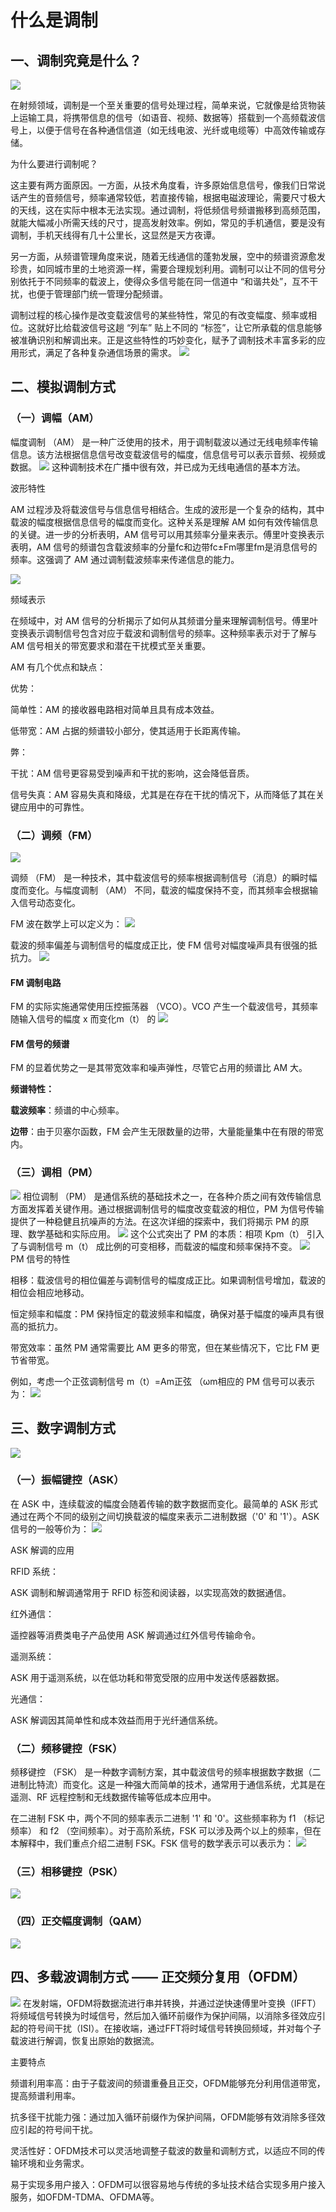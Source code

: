 
# 什么是调制

## 一、调制究竟是什么？
![](https://raw.githubusercontent.com/LeroyK111/pictureBed/master/20250107223753.png)

在射频领域，调制是一个至关重要的信号处理过程，简单来说，它就像是给货物装上运输工具，将携带信息的信号（如语音、视频、数据等）搭载到一个高频载波信号上，以便于信号在各种通信信道（如无线电波、光纤或电缆等）中高效传输或存储。

为什么要进行调制呢？

这主要有两方面原因。一方面，从技术角度看，许多原始信息信号，像我们日常说话产生的音频信号，频率通常较低，若直接传输，根据电磁波理论，需要尺寸极大的天线，这在实际中根本无法实现。通过调制，将低频信号频谱搬移到高频范围，就能大幅减小所需天线的尺寸，提高发射效率。例如，常见的手机通信，要是没有调制，手机天线得有几十公里长，这显然是天方夜谭。    

另一方面，从频谱管理角度来说，随着无线通信的蓬勃发展，空中的频谱资源愈发珍贵，如同城市里的土地资源一样，需要合理规划利用。调制可以让不同的信号分别依托于不同频率的载波上，使得众多信号能在同一信道中 “和谐共处”，互不干扰，也便于管理部门统一管理分配频谱。

调制过程的核心操作是改变载波信号的某些特性，常见的有改变幅度、频率或相位。这就好比给载波信号这趟 “列车” 贴上不同的 “标签”，让它所承载的信息能够被准确识别和解调出来。正是这些特性的巧妙变化，赋予了调制技术丰富多彩的应用形式，满足了各种复杂通信场景的需求。
![](https://raw.githubusercontent.com/LeroyK111/pictureBed/master/20250107223812.png)

## 二、模拟调制方式
### （一）调幅（AM）  

幅度调制 （AM） 是一种广泛使用的技术，用于调制载波以通过无线电频率传输信息。该方法根据信息信号改变载波信号的幅度，信息信号可以表示音频、视频或数据。
![](https://raw.githubusercontent.com/LeroyK111/pictureBed/master/20250107223939.png)
这种调制技术在广播中很有效，并已成为无线电通信的基本方法。

波形特性

AM 过程涉及将载波信号与信息信号相结合。生成的波形是一个复杂的结构，其中载波的幅度根据信息信号的幅度而变化。这种关系是理解 AM 如何有效传输信息的关键。进一步的分析表明，AM 信号可以用其频率分量来表示。傅里叶变换表示表明，AM 信号的频谱包含载波频率的分量fc和边带fc±Fm哪里fm是消息信号的频率。这强调了 AM 通过调制载波频率来传递信息的能力。

![](https://raw.githubusercontent.com/LeroyK111/pictureBed/master/20250107223957.png)

频域表示

在频域中，对 AM 信号的分析揭示了如何从其频谱分量来理解调制信号。傅里叶变换表示调制信号包含对应于载波和调制信号的频率。这种频率表示对于了解与 AM 信号相关的带宽要求和潜在干扰模式至关重要。

AM 有几个优点和缺点：    

优势：

简单性：AM 的接收器电路相对简单且具有成本效益。

低带宽：AM 占据的频谱较小部分，使其适用于长距离传输。

弊：

干扰：AM 信号更容易受到噪声和干扰的影响，这会降低音质。

信号失真：AM 容易失真和降级，尤其是在存在干扰的情况下，从而降低了其在关键应用中的可靠性。

### （二）调频（FM）

![](https://raw.githubusercontent.com/LeroyK111/pictureBed/master/20250107224028.png)

调频 （FM） 是一种技术，其中载波信号的频率根据调制信号（消息）的瞬时幅度而变化。与幅度调制 （AM） 不同，载波的幅度保持不变，而其频率会根据输入信号动态变化。    

FM 波在数学上可以定义为：
![](https://raw.githubusercontent.com/LeroyK111/pictureBed/master/20250107224048.png)

载波的频率偏差与调制信号的幅度成正比，使 FM 信号对幅度噪声具有很强的抵抗力。
![](https://raw.githubusercontent.com/LeroyK111/pictureBed/master/20250107224147.png)

#### **FM 调制电路**    

FM 的实际实施通常使用压控振荡器 （VCO）。VCO 产生一个载波信号，其频率随输入信号的幅度 x 而变化m（t） 的
![](https://raw.githubusercontent.com/LeroyK111/pictureBed/master/20250107224229.png)
#### **FM 信号的频谱**  

FM 的显着优势之一是其带宽效率和噪声弹性，尽管它占用的频谱比 AM 大。

**频谱特性：**

**载波频率**：频谱的中心频率。

**边带**：由于贝塞尔函数，FM 会产生无限数量的边带，大量能量集中在有限的带宽内。

### （三）调相（PM）
![](https://raw.githubusercontent.com/LeroyK111/pictureBed/master/20250107224308.png)
相位调制 （PM） 是通信系统的基础技术之一，在各种介质之间有效传输信息方面发挥着关键作用。通过根据调制信号的幅度改变载波的相位，PM 为信号传输提供了一种稳健且抗噪声的方法。在这次详细的探索中，我们将揭示 PM 的原理、数学基础和实际应用。
![](../readme.assets/Pasted%20image%2020250107224531.png)
这个公式突出了 PM 的本质：相项 Kpm（t） 引入了与调制信号 m（t） 成比例的可变相移，而载波的幅度和频率保持不变。
![](https://raw.githubusercontent.com/LeroyK111/pictureBed/master/20250107224546.png)
PM 信号的特性

相移：载波信号的相位偏差与调制信号的幅度成正比。如果调制信号增加，载波的相位会相应地移动。

恒定频率和幅度：PM 保持恒定的载波频率和幅度，确保对基于幅度的噪声具有很高的抵抗力。

带宽效率：虽然 PM 通常需要比 AM 更多的带宽，但在某些情况下，它比 FM 更节省带宽。

例如，考虑一个正弦调制信号 m（t）=Am正弦 （ωm相应的 PM 信号可以表示为：
![](https://raw.githubusercontent.com/LeroyK111/pictureBed/master/20250107224613.png)

## 三、数字调制方式
![](https://raw.githubusercontent.com/LeroyK111/pictureBed/master/20250107224750.png)
### （一）振幅键控（ASK）  

在 ASK 中，连续载波的幅度会随着传输的数字数据而变化。最简单的 ASK 形式通过在两个不同的级别之间切换载波的幅度来表示二进制数据（'0' 和 '1'）。ASK 信号的一般等价为：
![](https://raw.githubusercontent.com/LeroyK111/pictureBed/master/20250107224818.png)

ASK 解调的应用

RFID 系统：

ASK 调制和解调通常用于 RFID 标签和阅读器，以实现高效的数据通信。

红外通信：

遥控器等消费类电子产品使用 ASK 解调通过红外信号传输命令。

遥测系统：    

ASK 用于遥测系统，以在低功耗和带宽受限的应用中发送传感器数据。

光通信：

ASK 解调因其简单性和成本效益而用于光纤通信系统。

### （二）频移键控（FSK）
频移键控 （FSK） 是一种数字调制方案，其中载波信号的频率根据数字数据（二进制比特流）而变化。这是一种强大而简单的技术，通常用于通信系统，尤其是在遥测、RF 远程控制和无线数据传输等低成本应用中。

在二进制 FSK 中，两个不同的频率表示二进制 '1' 和 '0'。这些频率称为 f1 （标记频率） 和 f2 （空间频率）。对于高阶系统，FSK 可以涉及两个以上的频率，但在本解释中，我们重点介绍二进制 FSK。FSK 信号的数学表示可以表示为：
![](https://raw.githubusercontent.com/LeroyK111/pictureBed/master/20250107224858.png)
### （三）相移键控（PSK）
![](https://raw.githubusercontent.com/LeroyK111/pictureBed/master/20250107224929.png)

### （四）正交幅度调制（QAM）
![](https://raw.githubusercontent.com/LeroyK111/pictureBed/master/20250107224958.png)

## 四、多载波调制方式 —— 正交频分复用（OFDM）
![](https://raw.githubusercontent.com/LeroyK111/pictureBed/master/20250107225029.png)
在发射端，OFDM将数据流进行串并转换，并通过逆快速傅里叶变换（IFFT）将频域信号转换为时域信号，然后加入循环前缀作为保护间隔，以消除多径效应引起的符号间干扰（ISI）。在接收端，通过FFT将时域信号转换回频域，并对每个子载波进行解调，恢复出原始的数据流。

主要特点

频谱利用率高：由于子载波间的频谱重叠且正交，OFDM能够充分利用信道带宽，提高频谱利用率。    

抗多径干扰能力强：通过加入循环前缀作为保护间隔，OFDM能够有效消除多径效应引起的符号间干扰。

灵活性好：OFDM技术可以灵活地调整子载波的数量和调制方式，以适应不同的传输环境和业务需求。

易于实现多用户接入：OFDM可以很容易地与传统的多址技术结合实现多用户接入服务，如OFDM-TDMA、OFDMA等。


















